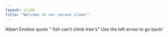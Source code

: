```yaml
---
layout: slide
title: "Welcome to our second slide!"
---
```

Albert Enstine quote " fish can't climb tree's"
Use the left arrow to go back!